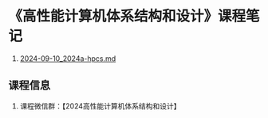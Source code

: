 # 《高性能计算机体系结构和设计》课程笔记  

1. [2024-09-10_2024a-hpcs.md](../../data/2024a-hpcs/2024-09-10_2024a-hpcs.md)

## 课程信息

1. 课程微信群：【2024高性能计算机体系结构和设计】

